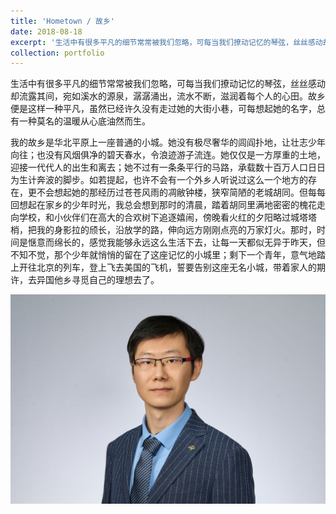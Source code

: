 ```yaml
---
title: 'Hometown / 故乡'
date: 2018-08-18
excerpt: '生活中有很多平凡的细节常常被我们忽略，可每当我们撩动记忆的琴弦，丝丝感动却流露其间，宛如溪水的源泉，潺潺涌出，流水不断，滋润着每个人的心田.'
collection: portfolio
---
```


生活中有很多平凡的细节常常被我们忽略，可每当我们撩动记忆的琴弦，丝丝感动却流露其间，宛如溪水的源泉，潺潺涌出，流水不断，滋润着每个人的心田。故乡便是这样一种平凡，虽然已经许久没有走过她的大街小巷，可每想起她的名字，总有一种莫名的温暖从心底油然而生。

我的故乡是华北平原上一座普通的小城。她没有极尽奢华的闾阎扑地，让壮志少年向往；也没有风烟俱净的碧天春水，令浪迹游子流连。她仅仅是一方厚重的土地，迎接一代代人的出生和离去；她不过有一条条平行的马路，承载数十百万人口日日为生计奔波的脚步。如若提起，也许不会有一个外乡人听说过这么一个地方的存在，更不会想起她的那经历过苍苍风雨的凋敝钟楼，狭窄简陋的老城胡同。但每每回想起在家乡的少年时光，我总会想到那时的清晨，踏着胡同里满地密密的槐花走向学校，和小伙伴们在高大的合欢树下追逐嬉闹，傍晚看火红的夕阳略过城塔塔梢，把我的身影拉的颀长，沿放学的路，伸向远方刚刚点亮的万家灯火。那时，时间是惬意而绵长的，感觉我能够永远这么生活下去，让每一天都似无异于昨天，但不知不觉，那个少年就悄悄的留在了这座记忆的小城里；剩下一个青年，意气地踏上开往北京的列车，登上飞去美国的飞机，誓要告别这座无名小城，带着家人的期许，去异国他乡寻觅自己的理想去了。



![故乡的市博物馆](/images/portfolio/YuShao_EYPhoto.png)
